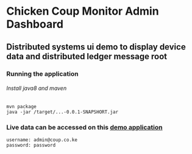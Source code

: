 # Chicken Coup Monitor Admin Dashboard

## Distributed systems ui demo to display device data and distributed ledger message root

### Running the application 
###### Install java8 and maven

```
mvn package
java -jar /target/...-0.0.1-SNAPSHORT.jar
```

### Live data can be accessed on this [demo application](https://iotachickencoup.azurewebsites.net)

```
username: admin@coup.co.ke
password: password
```
